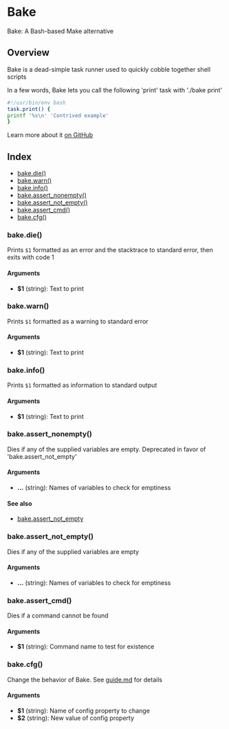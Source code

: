 # Bake

Bake: A Bash-based Make alternative

## Overview

Bake is a dead-simple task runner used to quickly cobble together shell scripts

In a few words, Bake lets you call the following 'print' task with './bake print'

```bash
#!/usr/bin/env bash
task.print() {
printf '%s\n' 'Contrived example'
}
```

Learn more about it [on GitHub](https://github.com/hyperupcall/bake)

## Index

* [bake.die()](#bakedie)
* [bake.warn()](#bakewarn)
* [bake.info()](#bakeinfo)
* [bake.assert_nonempty()](#bakeassert_nonempty)
* [bake.assert_not_empty()](#bakeassert_not_empty)
* [bake.assert_cmd()](#bakeassert_cmd)
* [bake.cfg()](#bakecfg)

### bake.die()

Prints `$1` formatted as an error and the stacktrace to standard error,
then exits with code 1

#### Arguments

* **$1** (string): Text to print

### bake.warn()

Prints `$1` formatted as a warning to standard error

#### Arguments

* **$1** (string): Text to print

### bake.info()

Prints `$1` formatted as information to standard output

#### Arguments

* **$1** (string): Text to print

### bake.assert_nonempty()

Dies if any of the supplied variables are empty. Deprecated in favor of 'bake.assert_not_empty'

#### Arguments

* **...** (string): Names of variables to check for emptiness

#### See also

* [bake.assert_not_empty](#bakeassert_not_empty)

### bake.assert_not_empty()

Dies if any of the supplied variables are empty

#### Arguments

* **...** (string): Names of variables to check for emptiness

### bake.assert_cmd()

Dies if a command cannot be found

#### Arguments

* **$1** (string): Command name to test for existence

### bake.cfg()

Change the behavior of Bake. See [guide.md](./docs/guide.md) for details

#### Arguments

* **$1** (string): Name of config property to change
* **$2** (string): New value of config property

